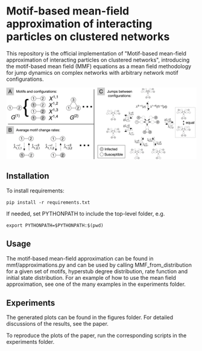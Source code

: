 # Motif-based mean-field approximation of interacting particles on clustered networks

This repository is the official implementation of "Motif-based mean-field approximation of interacting particles on clustered networks", introducing the motif-based mean field (MMF) equations as a mean field methodology for jump dynamics on complex networks with arbitrary network motif configurations.

![Overview](figures/overview2.png "Overview")

## Installation

To install requirements:

```shell script
pip install -r requirements.txt
```

If needed, set PYTHONPATH to include the top-level folder, e.g.
```shell script
export PYTHONPATH=$PYTHONPATH:$(pwd)
```

## Usage

The motif-based mean-field approximation can be found in mmf/approximations.py and can be used by calling MMF_from_distribution for a given set of motifs, hyperstub degree distribution, rate function and initial state distribution. For an example of how to use the mean field approximation, see one of the many examples in the experiments folder. 

## Experiments

The generated plots can be found in the figures folder. For detailed discussions of the results, see the paper.

To reproduce the plots of the paper, run the corresponding scripts in the experiments folder.
